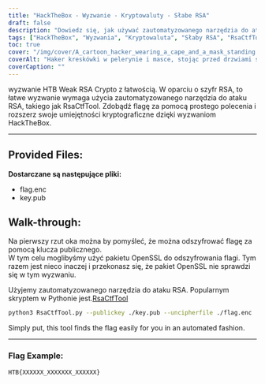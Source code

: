 ```yaml
---
title: "HackTheBox - Wyzwanie - Kryptowaluty - Słabe RSA"
draft: false
description: "Dowiedz się, jak używać zautomatyzowanego narzędzia do ataku RSA, RsaCtfTool, aby łatwo rozwiązać wyzwanie HackTheBox Weak RSA Crypto."
tags: ["HackTheBox", "Wyzwania", "Kryptowaluta", "Słaby RSA", "RsaCtfTool", "HTB Słaby RSA Crypto", "Łatwe wyzwanie", "Szyfr RSA", "flag.enc", "key.pub", "Pakiet OpenSSL", "zautomatyzowane narzędzie do ataku RSA", "skrypt w języku python", "RsaCtfTool", "pyton3", "klucz publiczny", "uncipherfile", "Przykład flagi"]
toc: true
cover: "/img/cover/A_cartoon_hacker_wearing_a_cape_and_a_mask_standing.png"
coverAlt: "Haker kreskówki w pelerynie i masce, stojąc przed drzwiami skarbca z logo HTB na nim i trzymając narzędzie (takie jak klucz lub śrubokręt) z zielonym tle symbolizującym sukces i flagi w bańce mowy nad głową."
coverCaption: ""
---
```

 wyzwanie HTB Weak RSA Crypto z łatwością. W oparciu o szyfr RSA, to łatwe wyzwanie wymaga użycia zautomatyzowanego narzędzia do ataku RSA, takiego jak RsaCtfTool. Zdobądź flagę za pomocą prostego polecenia i rozszerz swoje umiejętności kryptograficzne dzięki wyzwaniom HackTheBox.

______

## Provided Files:

**Dostarczane są następujące pliki:**
- flag.enc
- key.pub

## Walk-through:

Na pierwszy rzut oka można by pomyśleć, że można odszyfrować flagę za pomocą klucza publicznego.   
W tym celu moglibyśmy użyć pakietu OpenSSL do odszyfrowania flagi.
Tym razem jest nieco inaczej i przekonasz się, że pakiet OpenSSL nie sprawdzi się w tym wyzwaniu.

Użyjemy zautomatyzowanego narzędzia do ataku RSA. Popularnym skryptem w Pythonie jest.[RsaCtfTool](https://github.com/Ganapati/RsaCtfTool)

```bash
python3 RsaCtfTool.py --publickey ./key.pub --uncipherfile ./flag.enc 
```
  
Simply put, this tool finds the flag easily for you in an automated fashion.

______

### Flag Example:
```
HTB{XXXXXX_XXXXXXX_XXXXXX}
```
